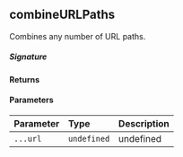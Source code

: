 ## combineURLPaths

Combines any number of URL paths.

##### Signature

#### Returns

#### Parameters


| Parameter	   | Type    | Description |
|:-------------|:---------------|:------------|
| `...url`    | `undefined` | undefined |

